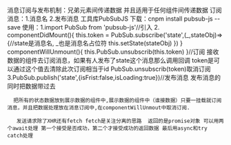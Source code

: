 
消息订阅与发布机制：兄弟元素间传递数据 并且适用于任何组件间传递数据
订阅消息：1.消息名   2.发布消息  工具库PubSubJS
下载：cnpm install pubsub-js --save
使用：1.import PubSub from 'pubsub-js'//引入
          2. componentDidMount(){
                this.token = PubSub.subscribe('state',(_,stateObj)=>{//state是消息名, _也是消息名占位符
                this.setState(stateObj)
                })
              }
              componentWillUnmount(){
                 this.PubSub.unsubscrib(this.token)
              }//订阅 接收数据的组件去订阅消息，如果有人发布了state这个消息那么调用回调
                  token是可以通过这个值去清除此次订阅相当于id
                PubSub.unsubscrib(token)取消订阅
          3.PubSub.publish('state',{isFrist:false,isLoading:true})//发布消息  发布消息的同时把数据带过去


      把所有的状态数据放到展示数据的组件中,展示数据的组件中（谁接数据）只要一挂载就订阅消息，并且把数据处理放在消息订阅中,在componentWillUnmout中取消订阅.

       发送请求除了XHR还有fetch fetch是关注分离的思路  返回的是promise对象 可以用两个await处理 第一个接受是否成功，第二个才接受成功的返回数据 最后用async和try catch处理